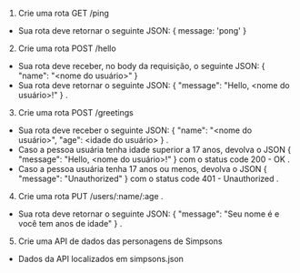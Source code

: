 1. Crie uma rota GET /ping
  - Sua rota deve retornar o seguinte JSON: { message: 'pong' }

2. Crie uma rota POST /hello
  - Sua rota deve receber, no body da requisição, o seguinte JSON: { "name": "<nome do usuário>" }
  - Sua rota deve retornar o seguinte JSON: { "message": "Hello, <nome do usuário>!" } .

3. Crie uma rota POST /greetings
  - Sua rota deve receber o seguinte JSON: { "name": "<nome do usuário>", "age": <idade do usuário> } .
  - Caso a pessoa usuária tenha idade superior a 17 anos, devolva o JSON { "message": "Hello, <nome do usuário>!" } com o status code 200 - OK .
  - Caso a pessoa usuária tenha 17 anos ou menos, devolva o JSON { "message": "Unauthorized" } com o status code 401 - Unauthorized .

4. Crie uma rota PUT /users/:name/:age .
  - Sua rota deve retornar o seguinte JSON: { "message": "Seu nome é <name> e você tem <age> anos de idade" } .

5. Crie uma API de dados das personagens de Simpsons
  - Dados da API localizados em simpsons.json